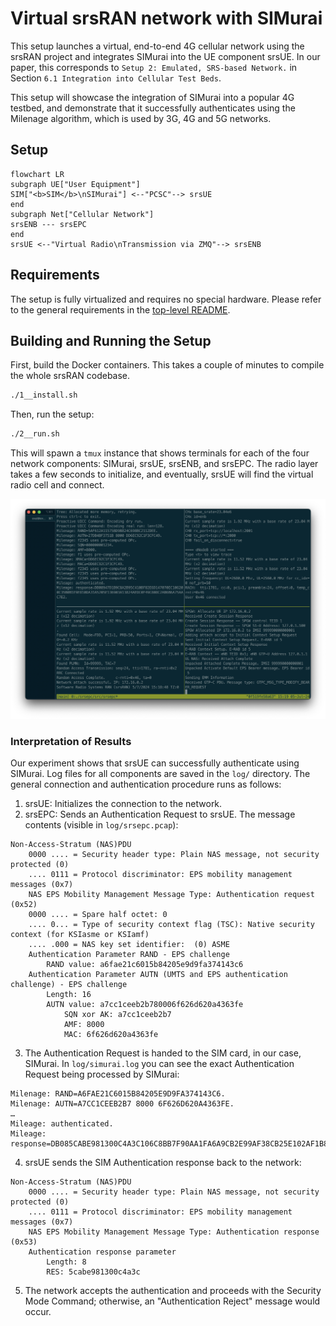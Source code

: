 # Virtual srsRAN network with SIMurai

This setup launches a virtual, end-to-end 4G cellular network using the srsRAN project and integrates SIMurai into the UE component srsUE. In our paper, this corresponds to `Setup 2: Emulated, SRS-based Network.` in Section `6.1 Integration into Cellular Test Beds`.

This setup will showcase the integration of SIMurai into a popular 4G testbed, and demonstrate that it successfully authenticates using the Milenage algorithm, which is used by 3G, 4G and 5G networks.

## Setup

```mermaid
flowchart LR
subgraph UE["User Equipment"]
SIM["<b>SIM</b>\nSIMurai"] <--"PCSC"--> srsUE
end
subgraph Net["Cellular Network"]
srsENB --- srsEPC
end
srsUE <--"Virtual Radio\nTransmission via ZMQ"--> srsENB
```

## Requirements

The setup is fully virtualized and requires no special hardware. Please refer to the general requirements in the [top-level README](../../README.md).

## Building and Running the Setup

First, build the Docker containers. This takes a couple of minutes to compile the whole srsRAN codebase.
```bash
./1__install.sh
```

Then, run the setup:
```bash
./2__run.sh
```

This will spawn a `tmux` instance that shows terminals for each of the four network components: SIMurai, srsUE, srsENB, and srsEPC. The radio layer takes a few seconds to initialize, and eventually, srsUE will find the virtual radio cell and connect.

![](./terminals.png)

### Interpretation of Results

Our experiment shows that srsUE can successfully authenticate using SIMurai. Log files for all components are saved in the `log/` directory. The general connection and authentication procedure runs as follows:

1. srsUE: Initializes the connection to the network.
2. srsEPC: Sends an Authentication Request to srsUE. The message contents (visible in `log/srsepc.pcap`):
```
Non-Access-Stratum (NAS)PDU
    0000 .... = Security header type: Plain NAS message, not security protected (0)
    .... 0111 = Protocol discriminator: EPS mobility management messages (0x7)
    NAS EPS Mobility Management Message Type: Authentication request (0x52)
    0000 .... = Spare half octet: 0
    .... 0... = Type of security context flag (TSC): Native security context (for KSIasme or KSIamf)
    .... .000 = NAS key set identifier:  (0) ASME
    Authentication Parameter RAND - EPS challenge
        RAND value: a6fae21c6015b84205e9d9fa374143c6
    Authentication Parameter AUTN (UMTS and EPS authentication challenge) - EPS challenge
        Length: 16
        AUTN value: a7cc1ceeb2b780006f626d620a4363fe
            SQN xor AK: a7cc1ceeb2b7
            AMF: 8000
            MAC: 6f626d620a4363fe
```

3. The Authentication Request is handed to the SIM card, in our case, SIMurai. In `log/simurai.log` you can see the exact Authentication Request being processed by SIMurai:
```
Milenage: RAND=A6FAE21C6015B84205E9D9FA374143C6.
Milenage: AUTN=A7CC1CEEB2B7 8000 6F626D620A4363FE.
…
Mileage: authenticated.
Mileage: response=DB085CABE981300C4A3C106C8BB7F90AA1FA6A9CB2E99AF38CB25E102AF1B828CDD575253457D652F8AA2F5008EE9F3019CC521241.
```

4. srsUE sends the SIM Authentication response back to the network:
```
Non-Access-Stratum (NAS)PDU
    0000 .... = Security header type: Plain NAS message, not security protected (0)
    .... 0111 = Protocol discriminator: EPS mobility management messages (0x7)
    NAS EPS Mobility Management Message Type: Authentication response (0x53)
    Authentication response parameter
        Length: 8
        RES: 5cabe981300c4a3c
```

5. The network accepts the authentication and proceeds with the Security Mode Command; otherwise, an "Authentication Reject" message would occur.
